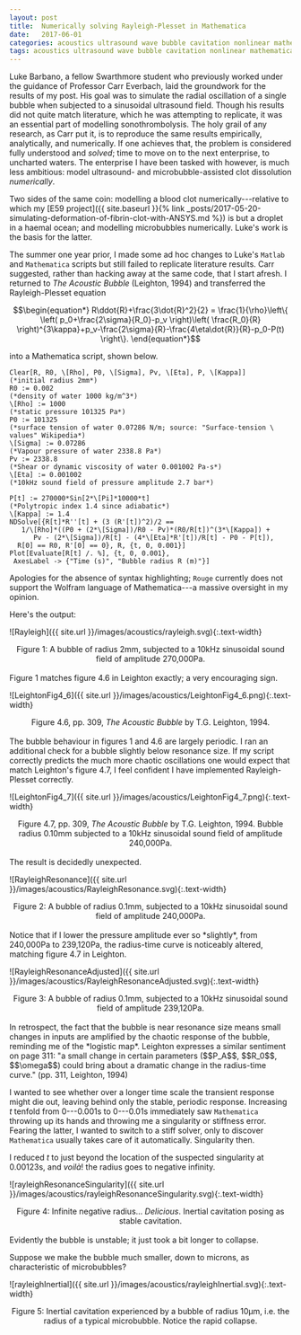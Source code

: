 ```yaml
---
layout: post
title:  Numerically solving Rayleigh-Plesset in Mathematica
date:   2017-06-01
categories: acoustics ultrasound wave bubble cavitation nonlinear mathematica
tags: acoustics ultrasound wave bubble cavitation nonlinear mathematica
---
```

Luke Barbano, a fellow Swarthmore student who previously worked under the guidance of Professor Carr Everbach, laid the groundwork for the results of my post. His goal was to simulate the radial oscillation of a single bubble when subjected to a sinusoidal ultrasound field. Though his results did not quite match literature, which he was attempting to replicate, it was an essential part of modelling sonothrombolysis. The holy grail of any research, as Carr put it, is to reproduce the same results empirically, analytically, and numerically. If one achieves that, the problem is considered fully understood and *solved*; time to move on to the next enterprise, to uncharted waters. The enterprise I have been tasked with however, is much less ambitious: model ultrasound- and microbubble-assisted clot dissolution *numerically*.

Two sides of the same coin: modelling a blood clot numerically---relative to which my [E59 project]({{ site.baseurl }}{% link _posts/2017-05-20-simulating-deformation-of-fibrin-clot-with-ANSYS.md %}) is but a droplet in a haemal ocean; and modelling microbubbles numerically. Luke's work is the basis for the latter.

The summer one year prior, I made some ad hoc changes to Luke's `Matlab` and `Mathematica` scripts but still failed to replicate literature results. Carr suggested, rather than hacking away at the same code, that I start afresh. I returned to *The Acoustic Bubble* (Leighton, 1994) and transferred the Rayleigh-Plesset equation

$$\begin{equation*}
R\ddot{R}+\frac{3\dot{R}^2}{2} = \frac{1}{\rho}\left\{ \left( p_0+\frac{2\sigma}{R_0}-p_v \right)\left( \frac{R_0}{R} \right)^{3\kappa}+p_v-\frac{2\sigma}{R}-\frac{4\eta\dot{R}}{R}-p_0-P(t) \right\}.
\end{equation*}$$

into a Mathematica script, shown below.
~~~
Clear[R, R0, \[Rho], P0, \[Sigma], Pv, \[Eta], P, \[Kappa]]
(*initial radius 2mm*)
R0 := 0.002
(*density of water 1000 kg/m^3*)
\[Rho] := 1000
(*static pressure 101325 Pa*)
P0 := 101325
(*surface tension of water 0.07286 N/m; source: "Surface-tension \
values" Wikipedia*)
\[Sigma] := 0.07286
(*Vapour pressure of water 2338.8 Pa*)
Pv := 2338.8
(*Shear or dynamic viscosity of water 0.001002 Pa-s*)
\[Eta] := 0.001002
(*10kHz sound field of pressure amplitude 2.7 bar*)

P[t] := 270000*Sin[2*\[Pi]*10000*t]
(*Polytropic index 1.4 since adiabatic*)
\[Kappa] := 1.4
NDSolve[{R[t]*R''[t] + (3 (R'[t])^2)/2 ==
   1/\[Rho]*((P0 + (2*\[Sigma])/R0 - Pv)*(R0/R[t])^(3*\[Kappa]) +
      Pv - (2*\[Sigma])/R[t] - (4*\[Eta]*R'[t])/R[t] - P0 - P[t]),
  R[0] == R0, R'[0] == 0}, R, {t, 0, 0.001}]
Plot[Evaluate[R[t] /. %], {t, 0, 0.001},
 AxesLabel -> {"Time (s)", "Bubble radius R (m)"}]
~~~

Apologies for the absence of syntax highlighting; `Rouge` currently does not support the Wolfram language of Mathematica---a massive oversight in my opinion.

Here's the output:

![Rayleigh]({{ site.url }}/images/acoustics/rayleigh.svg){:.text-width}
<center>Figure 1: A bubble of radius 2mm, subjected to a 10kHz sinusoidal sound field of amplitude 270,000Pa.</center>
<br>
Figure 1 matches figure 4.6 in Leighton exactly; a very encouraging sign.

![LeightonFig4_6]({{ site.url }}/images/acoustics/LeightonFig4_6.png){:.text-width}
<center>Figure 4.6, pp. 309, <i>The Acoustic Bubble</i> by T.G. Leighton, 1994.</center>
<br>
The bubble behaviour in figures 1 and 4.6 are largely periodic. I ran an additional check for a bubble slightly below resonance size. If my script correctly predicts the much more chaotic oscillations one would expect that match Leighton's figure 4.7, I feel confident I have implemented Rayleigh-Plesset correctly.

![LeightonFig4_7]({{ site.url }}/images/acoustics/LeightonFig4_7.png){:.text-width}
<center>Figure 4.7, pp. 309, <i>The Acoustic Bubble</i> by T.G. Leighton, 1994. Bubble radius 0.10mm subjected to a 10kHz sinusoidal sound field of amplitude 240,000Pa.</center>
<br>
The result is decidedly unexpected.

![RayleighResonance]({{ site.url }}/images/acoustics/RayleighResonance.svg){:.text-width}
<center>Figure 2: A bubble of radius 0.1mm, subjected to a 10kHz sinusoidal sound field of amplitude 240,000Pa.</center>
<br>
Notice that if I lower the pressure amplitude ever so *slightly*, from 240,000Pa to 239,120Pa, the radius-time curve is noticeably altered, matching figure 4.7 in Leighton.

![RayleighResonanceAdjusted]({{ site.url }}/images/acoustics/RayleighResonanceAdjusted.svg){:.text-width}
<center>Figure 3: A bubble of radius 0.1mm, subjected to a 10kHz sinusoidal sound field of amplitude 239,120Pa.</center>
<br>
In retrospect, the fact that the bubble is near resonance size means small changes in inputs are amplified by the chaotic response of the bubble, reminding me of the *logistic map*. Leighton expresses a similar sentiment on page 311: "a small change in certain parameters ($$P_A$$, $$R_0$$, $$\omega$$) could bring about a dramatic change in the radius-time curve." (pp. 311, Leighton, 1994)

I wanted to see whether over a longer time scale the transient response might die out, leaving behind only the stable, periodic response. Increasing *t* tenfold from 0---0.001s to 0---0.01s immediately saw `Mathematica` throwing up its hands and throwing me a singularity or stiffness error. Fearing the latter, I wanted to switch to a stiff solver, only to discover `Mathematica` usually takes care of it automatically. Singularity then.

I reduced *t* to just beyond the location of the suspected singularity at 0.00123s, and *voil&agrave;*! the radius goes to negative infinity.

![rayleighResonanceSingularity]({{ site.url }}/images/acoustics/rayleighResonanceSingularity.svg){:.text-width}
<center>Figure 4: Infinite negative radius... <i>Delicious</i>. Inertial cavitation posing as stable cavitation. </center>
<br>
Evidently the bubble is unstable; it just took a bit longer to collapse.

Suppose we make the bubble much smaller, down to microns, as characteristic of microbubbles?

![rayleighInertial]({{ site.url }}/images/acoustics/rayleighInertial.svg){:.text-width}
<center>Figure 5: Inertial cavitation experienced by a bubble of radius 10&mu;m, i.e. the radius of a typical microbubble. Notice the rapid collapse.</center>
<br>
